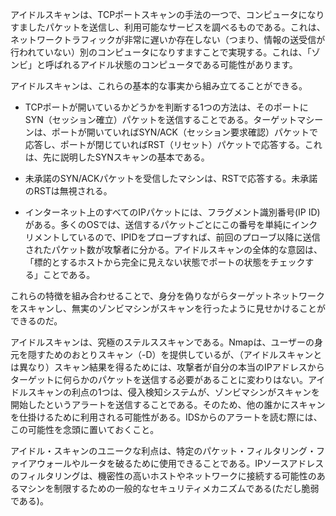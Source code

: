 




アイドルスキャンは、TCPポートスキャンの手法の一つで、コンピュータになりすましたパケットを送信し、利用可能なサービスを調べるものである。これは、ネットワークトラフィックが非常に遅いか存在しない（つまり、情報の送受信が行われていない）別のコンピュータになりすますことで実現する。これは、「ゾンビ」と呼ばれるアイドル状態のコンピュータである可能性があります。

アイドルスキャンは、これらの基本的な事実から組み立てることができる。

- TCPポートが開いているかどうかを判断する1つの方法は、そのポートにSYN（セッション確立）パケットを送信することである。ターゲットマシーンは、ポートが開いていればSYN/ACK（セッション要求確認）パケットで応答し、ポートが閉じていればRST（リセット）パケットで応答する。これは、先に説明したSYNスキャンの基本である。

- 未承諾のSYN/ACKパケットを受信したマシンは、RSTで応答する。未承諾のRSTは無視される。

- インターネット上のすべてのIPパケットには、フラグメント識別番号(IP ID)がある。多くのOSでは、送信するパケットごとにこの番号を単純にインクリメントしているので、IPIDをプローブすれば、前回のプローブ以降に送信されたパケット数が攻撃者に分かる。アイドルスキャンの全体的な意図は、「標的とするホストから完全に見えない状態でポートの状態をチェックする」ことである。

これらの特徴を組み合わせることで、身分を偽りながらターゲットネットワークをスキャンし、無実のゾンビマシンがスキャンを行ったように見せかけることができるのだ。

アイドルスキャンは、究極のステルススキャンである。Nmapは、ユーザーの身元を隠すためのおとりスキャン（-D）を提供しているが、（アイドルスキャンとは異なり）スキャン結果を得るためには、攻撃者が自分の本当のIPアドレスからターゲットに何らかのパケットを送信する必要があることに変わりはない。アイドルスキャンの利点の1つは、侵入検知システムが、ゾンビマシンがスキャンを開始したというアラートを送信することである。そのため、他の誰かにスキャンを仕掛けるために利用される可能性がある。IDSからのアラートを読む際には、この可能性を念頭に置いておくこと。

アイドル・スキャンのユニークな利点は、特定のパケット・フィルタリング・ファイアウォールやルータを破るために使用できることである。IPソースアドレスのフィルタリングは、機密性の高いホストやネットワークに接続する可能性のあるマシンを制限するための一般的なセキュリティメカニズムである(ただし脆弱である)。